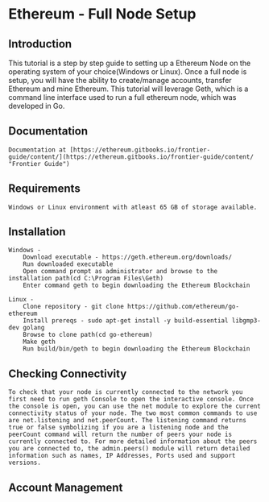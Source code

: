**Ethereum - Full Node Setup**
====================================================


Introduction
------------

This tutorial is a step by step guide to setting up a Ethereum Node on the operating system of your choice(Windows or Linux). Once a full node is setup, you will have the ability to create/manage accounts, transfer Ethereum and mine Ethereum. This tutorial will leverage Geth, which is a command line interface used to run a full ethereum node, which was developed in Go.

Documentation
-------------
	Documentation at [https://ethereum.gitbooks.io/frontier-guide/content/](https://ethereum.gitbooks.io/frontier-guide/content/ "Frontier Guide")


Requirements
------------

	Windows or Linux environment with atleast 65 GB of storage available.

Installation
------------

	Windows - 
		Download executable - https://geth.ethereum.org/downloads/
		Run downloaded executable
		Open command prompt as administrator and browse to the installation path(cd C:\Program Files\Geth)
		Enter command geth to begin downloading the Ethereum Blockchain

	Linux -
		Clone repository - git clone https://github.com/ethereum/go-ethereum
		Install prereqs - sudo apt-get install -y build-essential libgmp3-dev golang
		Browse to clone path(cd go-ethereum)
		Make geth
		Run build/bin/geth to begin downloading the Ethereum Blockchain

Checking Connectivity
-------------
	
	To check that your node is currently connected to the network you first need to run geth Console to open the interactive console. Once the console is open, you can use the net module to explore the current connectivity status of your node. The two most common commands to use are net.listening and net.peerCount. The listening command returns true or false symbolizing if you are a listening node and the peerCount command will return the number of peers your node is currently connected to. For more detailed information about the peers you are connected to, the admin.peers() module will return detailed information such as names, IP Addresses, Ports used and support versions. 


Account Management
---------------
		

